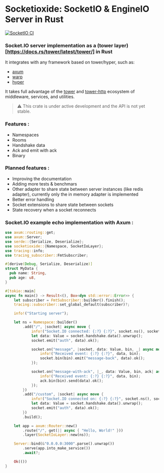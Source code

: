 # Socketioxide: SocketIO & EngineIO Server in Rust
[![SocketIO CI](https://github.com/Totodore/socketioxide/actions/workflows/socketio-ci.yml/badge.svg)](https://github.com/Totodore/socketioxide/actions/workflows/socketio-ci.yml)
### Socket.IO server implementation as a (tower layer)[https://docs.rs/tower/latest/tower/] in Rust
It integrates with any framework based on tower/hyper, such as:
* [axum](https://docs.rs/axum/latest/axum/)
* [warp](https://docs.rs/warp/latest/warp/)
* [hyper](https://docs.rs/hyper/latest/hyper/)

It takes full advantage of the [tower](https://docs.rs/tower/latest/tower/) and [tower-http](https://docs.rs/tower-http/latest/tower_http/) ecosystem of middleware, services, and utilities.


> ⚠️ This crate is under active development and the API is not yet stable.

### Features :
* Namespaces
* Rooms
* Handshake data
* Ack and emit with ack
* Binary

### Planned features :
* Improving the documentation
* Adding more tests & benchmars 
* Other adapter to share state between server instances (like redis adapter), currently only the in memory adapter is implemented
* Better error handling
* Socket extensions to share state between sockets
* State recovery when a socket reconnects


### Socket.IO example echo implementation with Axum :
```rust
use axum::routing::get;
use axum::Server;
use serde::{Serialize, Deserialize};
use socketioxide::{Namespace, SocketIoLayer};
use tracing::info;
use tracing_subscriber::FmtSubscriber;

#[derive(Debug, Serialize, Deserialize)]
struct MyData {
  pub name: String,
  pub age: u8,
}

#[tokio::main]
async fn main() -> Result<(), Box<dyn std::error::Error>> {
    let subscriber = FmtSubscriber::builder().finish();
    tracing::subscriber::set_global_default(subscriber)?;

    info!("Starting server");

    let ns = Namespace::builder()
        .add("/", |socket| async move {
            info!("Socket.IO connected: {:?} {:?}", socket.ns(), socket.sid);
            let data: Value = socket.handshake.data().unwrap();
            socket.emit("auth", data).ok();

            socket.on("message", |socket, data: Value, bin, _| async move {
                info!("Received event: {:?} {:?}", data, bin);
                socket.bin(bin).emit("message-back", data).ok();
            });

            socket.on("message-with-ack", |_, data: Value, bin, ack| async move {
                info!("Received event: {:?} {:?}", data, bin);
                ack.bin(bin).send(data).ok();
            });
        })
        .add("/custom", |socket| async move {
            info!("Socket.IO connected on: {:?} {:?}", socket.ns(), socket.sid);
            let data: Value = socket.handshake.data().unwrap();
            socket.emit("auth", data).ok();
        })
        .build();

    let app = axum::Router::new()
        .route("/", get(|| async { "Hello, World!" }))
        .layer(SocketIoLayer::new(ns));

    Server::bind(&"0.0.0.0:3000".parse().unwrap())
        .serve(app.into_make_service())
        .await?;

    Ok(())
}
```